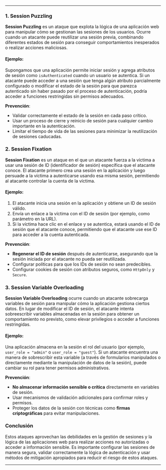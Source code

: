 
-----

### 1. **Session Puzzling**

**Session Puzzling** es un ataque que explota la lógica de una aplicación web para manipular cómo se gestionan las sesiones de los usuarios. Ocurre cuando un atacante puede reutilizar una sesión previa, combinando diferentes estados de sesión para conseguir comportamientos inesperados o realizar acciones maliciosas.

#### Ejemplo:

Supongamos que una aplicación permite iniciar sesión y agrega atributos de sesión como `isAuthenticated` cuando un usuario se autentica. Si un atacante puede acceder a una sesión que tenga algún atributo parcialmente configurado o modificar el estado de la sesión para que parezca autenticado sin haber pasado por el proceso de autenticación, podría acceder a funciones restringidas sin permisos adecuados.

**Prevención**:

- Validar correctamente el estado de la sesión en cada paso crítico.
- Usar un proceso de cierre y reinicio de sesión para cualquier cambio importante en la autenticación.
- Limitar el tiempo de vida de las sesiones para minimizar la reutilización de sesiones caducadas.

### 2. **Session Fixation**

**Session Fixation** es un ataque en el que un atacante fuerza a la víctima a usar una sesión de ID (identificador de sesión) específica que el atacante conoce. El atacante primero crea una sesión en la aplicación y luego persuade a la víctima a autenticarse usando esa misma sesión, permitiendo al atacante controlar la cuenta de la víctima.

#### Ejemplo:

1. El atacante inicia una sesión en la aplicación y obtiene un ID de sesión válido.
2. Envía un enlace a la víctima con el ID de sesión (por ejemplo, como parámetro en la URL).
3. Si la víctima hace clic en el enlace y se autentica, estará usando el ID de sesión que el atacante conoce, permitiendo que el atacante use ese ID para acceder a la cuenta autenticada.

**Prevención**:

- **Regenerar el ID de sesión** después de autenticarse, asegurando que la sesión iniciada por el atacante no pueda ser reutilizada.
- Configurar políticas para que los IDs de sesión no sean predecibles.
- Configurar cookies de sesión con atributos seguros, como `HttpOnly` y `Secure`.

### 3. **Session Variable Overloading**

**Session Variable Overloading** ocurre cuando un atacante sobrecarga variables de sesión para manipular cómo la aplicación gestiona ciertos datos. En lugar de modificar el ID de sesión, el atacante intenta sobreescribir variables almacenadas en la sesión para obtener un comportamiento no previsto, como elevar privilegios o acceder a funciones restringidas.

#### Ejemplo:

Una aplicación almacena en la sesión el rol del usuario (por ejemplo, `user_role = "admin"` o `user_role = "guest"`). Si un atacante encuentra una manera de sobrescribir esta variable (a través de formularios manipulados o directamente mediante la manipulación de datos de la sesión), puede cambiar su rol para tener permisos administrativos.

**Prevención**:

- **No almacenar información sensible o crítica** directamente en variables de sesión.
- Usar mecanismos de validación adicionales para confirmar roles y permisos.
- Proteger los datos de la sesión con técnicas como **firmas criptográficas** para evitar manipulaciones.

### Conclusión

Estos ataques aprovechan las debilidades en la gestión de sesiones y la lógica de las aplicaciones web para realizar acciones no autorizadas o acceder a información sensible. Es importante configurar las sesiones de manera segura, validar correctamente la lógica de autenticación y usar métodos de mitigación apropiados para reducir el riesgo de estos ataques.


------


